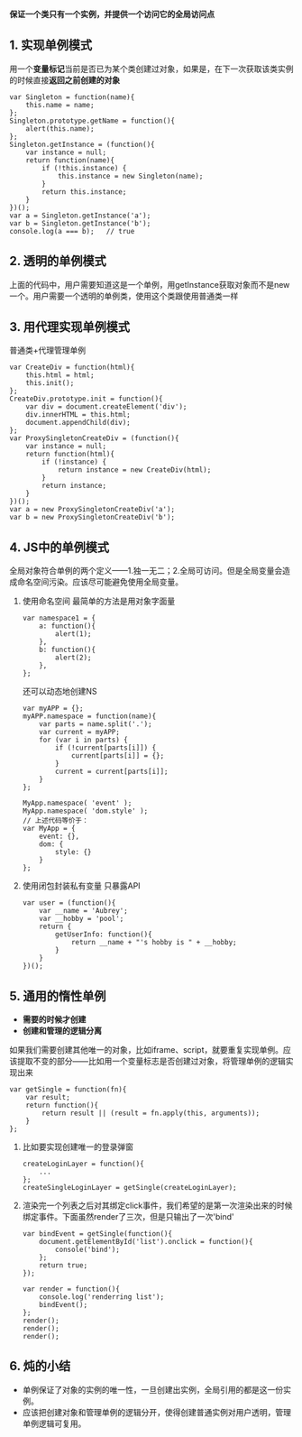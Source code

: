 **保证一个类只有一个实例，并提供一个访问它的全局访问点**

## 1. 实现单例模式
用一个**变量标记**当前是否已为某个类创建过对象，如果是，在下一次获取该类实例的时候直接**返回之前创建的对象**
```
var Singleton = function(name){
    this.name = name;
};
Singleton.prototype.getName = function(){
    alert(this.name);
};
Singleton.getInstance = (function(){
    var instance = null;
    return function(name){
        if (!this.instance) {
            this.instance = new Singleton(name);
        }
        return this.instance;    
    }
})();
var a = Singleton.getInstance('a');
var b = Singleton.getInstance('b');
console.log(a === b);   // true
```
## 2. 透明的单例模式
上面的代码中，用户需要知道这是一个单例，用getInstance获取对象而不是new一个。用户需要一个透明的单例类，使用这个类跟使用普通类一样

## 3. 用代理实现单例模式
普通类+代理管理单例
```
var CreateDiv = function(html){
    this.html = html;
    this.init();
};
CreateDiv.prototype.init = function(){
    var div = document.createElement('div');
    div.innerHTML = this.html;
    document.appendChild(div);
};
var ProxySingletonCreateDiv = (function(){
    var instance = null;
    return function(html){
        if (!instance) {
            return instance = new CreateDiv(html);
        }
        return instance;
    }
})();
var a = new ProxySingletonCreateDiv('a');
var b = new ProxySingletonCreateDiv('b');
```

## 4. JS中的单例模式
全局对象符合单例的两个定义——1.独一无二；2.全局可访问。但是全局变量会造成命名空间污染。应该尽可能避免使用全局变量。

1. 使用命名空间
    最简单的方法是用对象字面量
    ```
    var namespace1 = {
        a: function(){
            alert(1);
        },
        b: function(){
            alert(2);
        },
    };
    ```
    还可以动态地创建NS
    ```
    var myAPP = {};
    myAPP.namespace = function(name){
        var parts = name.split('.');
        var current = myAPP;
        for (var i in parts) {
            if (!current[parts[i]]) {
                current[parts[i]] = {};
            }
            current = current[parts[i]];
        }
    };

    MyApp.namespace( 'event' );
    MyApp.namespace( 'dom.style' );
    // 上述代码等价于：
    var MyApp = {
        event: {},
        dom: {
            style: {}
        }
    };
    ```
2. 使用闭包封装私有变量
    只暴露API
    ```
    var user = (function(){
        var __name = 'Aubrey';
        var __hobby = 'pool';
        return {
            getUserInfo: function(){
                return __name + "'s hobby is " + __hobby;
            }
        }
    })();
    ```
## 5. 通用的惰性单例
- **需要的时候才创建**
- **创建和管理的逻辑分离**

如果我们需要创建其他唯一的对象，比如iframe、script，就要重复实现单例。应该提取不变的部分——比如用一个变量标志是否创建过对象，将管理单例的逻辑实现出来
```
var getSingle = function(fn){
    var result;
    return function(){
        return result || (result = fn.apply(this, arguments));
    }
};
```
1. 比如要实现创建唯一的登录弹窗
    ```
    createLoginLayer = function(){
        ...
    };
    createSingleLoginLayer = getSingle(createLoginLayer);
    ```
2. 渲染完一个列表之后对其绑定click事件，我们希望的是第一次渲染出来的时候绑定事件。下面虽然render了三次，但是只输出了一次'bind'
    ```
    var bindEvent = getSingle(function(){
        document.getElementById('list').onclick = function(){
            console('bind');
        };
        return true;
    });

    var render = function(){
        console.log('renderring list');
        bindEvent();
    };
    render();
    render();
    render();
    ```
## 6. 炖的小结
- 单例保证了对象的实例的唯一性，一旦创建出实例，全局引用的都是这一份实例。
- 应该把创建对象和管理单例的逻辑分开，使得创建普通实例对用户透明，管理单例逻辑可复用。